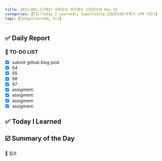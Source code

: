 ```yaml
---
title: 2023.DEC.1(FRI) 슈퍼코딩 부트캠프 신입연수원 Day 15
categories: [TIL(Today I Learned), SuperCoding_신입연수원(주특기 선택 이전)]
tags: [todayilearned, til]
---
```


## ✅ Daily Report

### 📌 **TO-DO LIST**

- [x] submit github blog post
- [x] 64
- [x] 65
- [x] 66
- [x] 67
- [x] assigment:
- [x] assigment:
- [x] assigment:
- [x] assigment:

## ✅ Today I Learned

###

## ☑️ Summary of the Day <br>

💟 참조
